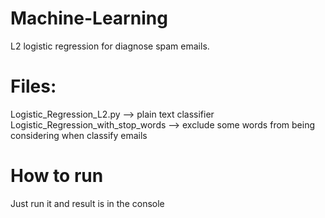 # Machine-Learning

L2 logistic regression for diagnose spam emails.

# Files:
Logistic_Regression_L2.py  -->  plain text classifier
Logistic_Regression_with_stop_words  -->  exclude some words from being considering when classify emails

# How to run
Just run it and result is in the console


